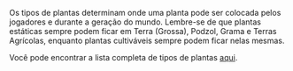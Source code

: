 Os tipos de plantas determinam onde uma planta pode ser colocada pelos jogadores e durante a geração do mundo. Lembre-se de que plantas estáticas sempre podem ficar em Terra (Grossa), Podzol, Grama e Terras Agrícolas, enquanto plantas cultiváveis ​​sempre podem ficar nelas mesmas.

Você pode encontrar a lista completa de tipos de plantas [aqui](https://mcreator.net/wiki/plant-types-list).